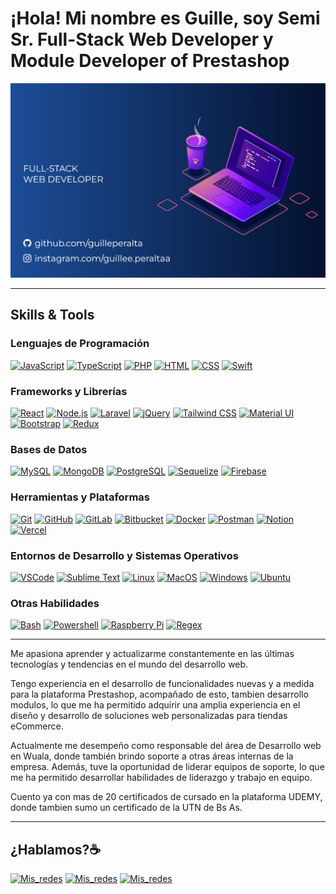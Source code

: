 # ¡Hola! Mi nombre es Guille, soy Semi Sr. Full-Stack Web Developer y Module Developer of Prestashop

![Imagen de portada de Git](https://raw.githubusercontent.com/guilleperalta/guilleperalta/main/Imagen%20GITHUB.png)

___

## Skills & Tools

### Lenguajes de Programación
[![JavaScript](https://skillicons.dev/icons?i=js)](https://skillicons.dev)
[![TypeScript](https://skillicons.dev/icons?i=ts)](https://skillicons.dev)
[![PHP](https://skillicons.dev/icons?i=php)](https://skillicons.dev)
[![HTML](https://skillicons.dev/icons?i=html)](https://skillicons.dev)
[![CSS](https://skillicons.dev/icons?i=css)](https://skillicons.dev)
[![Swift](https://skillicons.dev/icons?i=swift)](https://skillicons.dev)

### Frameworks y Librerías
[![React](https://skillicons.dev/icons?i=react)](https://skillicons.dev)
[![Node.js](https://skillicons.dev/icons?i=nodejs)](https://skillicons.dev)
[![Laravel](https://skillicons.dev/icons?i=laravel)](https://skillicons.dev)
[![jQuery](https://skillicons.dev/icons?i=jquery)](https://skillicons.dev)
[![Tailwind CSS](https://skillicons.dev/icons?i=tailwind)](https://skillicons.dev)
[![Material UI](https://skillicons.dev/icons?i=materialui)](https://skillicons.dev)
[![Bootstrap](https://skillicons.dev/icons?i=bootstrap)](https://skillicons.dev)
[![Redux](https://skillicons.dev/icons?i=redux)](https://skillicons.dev)

### Bases de Datos
[![MySQL](https://skillicons.dev/icons?i=mysql)](https://skillicons.dev)
[![MongoDB](https://skillicons.dev/icons?i=mongodb)](https://skillicons.dev)
[![PostgreSQL](https://skillicons.dev/icons?i=postgres)](https://skillicons.dev)
[![Sequelize](https://skillicons.dev/icons?i=sequelize)](https://skillicons.dev)
[![Firebase](https://skillicons.dev/icons?i=firebase)](https://skillicons.dev)

### Herramientas y Plataformas
[![Git](https://skillicons.dev/icons?i=git)](https://skillicons.dev)
[![GitHub](https://skillicons.dev/icons?i=github)](https://skillicons.dev)
[![GitLab](https://skillicons.dev/icons?i=gitlab)](https://skillicons.dev)
[![Bitbucket](https://skillicons.dev/icons?i=bitbucket)](https://skillicons.dev)
[![Docker](https://skillicons.dev/icons?i=docker)](https://skillicons.dev)
[![Postman](https://skillicons.dev/icons?i=postman)](https://skillicons.dev)
[![Notion](https://skillicons.dev/icons?i=notion)](https://skillicons.dev)
[![Vercel](https://skillicons.dev/icons?i=vite)](https://skillicons.dev)

### Entornos de Desarrollo y Sistemas Operativos
[![VSCode](https://skillicons.dev/icons?i=vscode)](https://skillicons.dev)
[![Sublime Text](https://skillicons.dev/icons?i=sublime)](https://skillicons.dev)
[![Linux](https://skillicons.dev/icons?i=linux)](https://skillicons.dev)
[![MacOS](https://skillicons.dev/icons?i=apple)](https://skillicons.dev)
[![Windows](https://skillicons.dev/icons?i=windows)](https://skillicons.dev)
[![Ubuntu](https://skillicons.dev/icons?i=ubuntu)](https://skillicons.dev)

### Otras Habilidades
[![Bash](https://skillicons.dev/icons?i=bash)](https://skillicons.dev)
[![Powershell](https://skillicons.dev/icons?i=powershell)](https://skillicons.dev)
[![Raspberry Pi](https://skillicons.dev/icons?i=raspberrypi)](https://skillicons.dev)
[![Regex](https://skillicons.dev/icons?i=regex)](https://skillicons.dev)
___
 
Me apasiona aprender y actualizarme constantemente en las últimas tecnologías y tendencias en el mundo del desarrollo web.

Tengo experiencia en el desarrollo de funcionalidades nuevas y a medida para la plataforma Prestashop, acompañado de esto, tambien desarrollo modulos, lo que me ha permitido adquirir una amplia experiencia en el diseño y desarrollo de soluciones web personalizadas para tiendas eCommerce.

Actualmente me desempeño como responsable del área de Desarrollo web en Wuala, donde también brindo soporte a otras áreas internas de la empresa. Además, tuve la oportunidad de liderar equipos de soporte, lo que me ha permitido desarrollar habilidades de liderazgo y trabajo en equipo.

Cuento ya con mas de 20 certificados de cursado en la plataforma UDEMY, donde tambien sumo un certificado de la UTN de Bs As.

___

## ¿Hablamos?☕️

[![Mis_redes](https://skillicons.dev/icons?i=instagram)]([https://skillicons.dev](https://www.instagram.com/guillee.peraltaa/))
[![Mis_redes](https://skillicons.dev/icons?i=linkedin)]([https://skillicons.dev](https://www.linkedin.com/in/guillermo-peralta-25ab2b195/))
[![Mis_redes](https://skillicons.dev/icons?i=gmail)](mailto:guille.peralta.dev@gmail.com)
